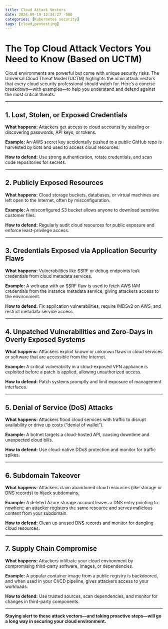 ```yaml
---
title: Cloud Attack Vectors
date: 2024-09-19 12:34:27 -500
categories: [Kubernetes security]
tags: [cloud,pentesting]
---
```



# The Top Cloud Attack Vectors You Need to Know (Based on UCTM)

Cloud environments are powerful but come with unique security risks. The Universal Cloud Threat Model (UCTM) highlights the main attack vectors that every cloud security professional should watch for. Here’s a concise breakdown—with examples—to help you understand and defend against the most critical threats.

---

## 1. Lost, Stolen, or Exposed Credentials

**What happens:**
Attackers get access to cloud accounts by stealing or discovering passwords, API keys, or tokens.

**Example:**
An AWS secret key accidentally pushed to a public GitHub repo is harvested by bots and used to access cloud resources.

**How to defend:**
Use strong authentication, rotate credentials, and scan code repositories for secrets.

---

## 2. Publicly Exposed Resources

**What happens:**
Cloud storage buckets, databases, or virtual machines are left open to the Internet, often by misconfiguration.

**Example:**
A misconfigured S3 bucket allows anyone to download sensitive customer files.

**How to defend:**
Regularly audit cloud resources for public exposure and enforce least-privilege access.

---

## 3. Credentials Exposed via Application Security Flaws

**What happens:**
Vulnerabilities like SSRF or debug endpoints leak credentials from cloud metadata services.

**Example:**
A web app with an SSRF flaw is used to fetch AWS IAM credentials from the instance metadata service, giving attackers access to the environment.

**How to defend:**
Fix application vulnerabilities, require IMDSv2 on AWS, and restrict metadata service access.

---

## 4. Unpatched Vulnerabilities and Zero-Days in Overly Exposed Systems

**What happens:**
Attackers exploit known or unknown flaws in cloud services or software that are accessible from the Internet.

**Example:**
A critical vulnerability in a cloud-exposed VPN appliance is exploited before a patch is applied, allowing unauthorized access.

**How to defend:**
Patch systems promptly and limit exposure of management interfaces.

---

## 5. Denial of Service (DoS) Attacks

**What happens:**
Attackers flood cloud services with traffic to disrupt availability or drive up costs (“denial of wallet”).

**Example:**
A botnet targets a cloud-hosted API, causing downtime and unexpected cloud bills.

**How to defend:**
Use cloud-native DDoS protection and monitor for traffic spikes.

---

## 6. Subdomain Takeover

**What happens:**
Attackers claim abandoned cloud resources (like storage or DNS records) to hijack subdomains.

**Example:**
A deleted Azure storage account leaves a DNS entry pointing to nowhere; an attacker registers the same resource and serves malicious content from your subdomain.

**How to defend:**
Clean up unused DNS records and monitor for dangling cloud resources.

---

## 7. Supply Chain Compromise

**What happens:**
Attackers infiltrate your cloud environment by compromising third-party software, images, or dependencies.

**Example:**
A popular container image from a public registry is backdoored, and when used in your CI/CD pipeline, gives attackers access to your workloads.

**How to defend:**
Use trusted sources, scan dependencies, and monitor for changes in third-party components.

---

**Staying alert to these attack vectors—and taking proactive steps—will go a long way in securing your cloud environment.**

